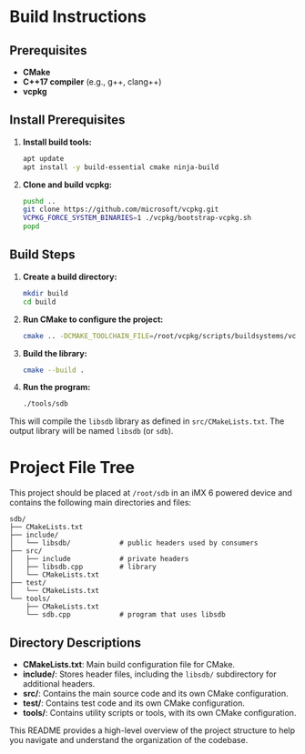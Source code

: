 # Build Instructions

## Prerequisites

- **CMake**
- **C++17 compiler** (e.g., g++, clang++)
- **vcpkg**

## Install Prerequisites

1. **Install build tools:**
   ```sh
   apt update
   apt install -y build-essential cmake ninja-build
   ```

2. **Clone and build vcpkg:**
   ```sh
   pushd ..
   git clone https://github.com/microsoft/vcpkg.git
   VCPKG_FORCE_SYSTEM_BINARIES=1 ./vcpkg/bootstrap-vcpkg.sh
   popd
   ```

## Build Steps

1. **Create a build directory:**
   ```sh
   mkdir build
   cd build
   ```

2. **Run CMake to configure the project:**
   ```sh
   cmake .. -DCMAKE_TOOLCHAIN_FILE=/root/vcpkg/scripts/buildsystems/vcpkg.cmake
   ```

3. **Build the library:**
   ```sh
   cmake --build .
   ```

4. **Run the program:**
   ```sh
   ./tools/sdb
   ```

This will compile the `libsdb` library as defined in `src/CMakeLists.txt`. The output library will be named `libsdb` (or `sdb`).


# Project File Tree

This project should be placed at `/root/sdb` in an iMX 6 powered device and contains the following main directories and files:

```
sdb/
├── CMakeLists.txt
├── include/
│   └── libsdb/            # public headers used by consumers
├── src/
│   ├── include            # private headers
│   ├── libsdb.cpp         # library
│   └── CMakeLists.txt
├── test/                
│   └── CMakeLists.txt
└── tools/
    ├── CMakeLists.txt
    └── sdb.cpp            # program that uses libsdb
```

## Directory Descriptions
- **CMakeLists.txt**: Main build configuration file for CMake.
- **include/**: Stores header files, including the `libsdb/` subdirectory for additional headers.
- **src/**: Contains the main source code and its own CMake configuration.
- **test/**: Contains test code and its own CMake configuration.
- **tools/**: Contains utility scripts or tools, with its own CMake configuration.

This README provides a high-level overview of the project structure to help you navigate and understand the organization of the codebase.
